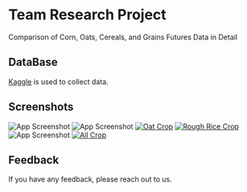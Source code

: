 # Team Research Project

Comparison of Corn, Oats, Cereals, and Grains Futures Data in Detail

## DataBase

[Kaggle](https://www.kaggle.com/datasets/guillemservera/grains-and-cereals-futures?resource=download) is used to collect data.

## Screenshots

![App Screenshot]()
![App Screenshot]()
[![Oat Crop](https://i.postimg.cc/1tyqtGTz/Screenshot-2024-11-24-at-21-53-36.png)](https://postimg.cc/NyPMCHQh)
[![Rough Rice Crop](https://i.postimg.cc/Bv46cqCY/Screenshot-2024-11-24-at-22-17-57.png)](https://postimg.cc/K1pxmhwB)
![App Screenshot]()
[![All Crop](https://i.postimg.cc/Y0vqqR6Y/Screenshot-2024-11-25-at-00-14-09.png)](https://postimg.cc/K3yy0ns8)

## Feedback

If you have any feedback, please reach out to us.

